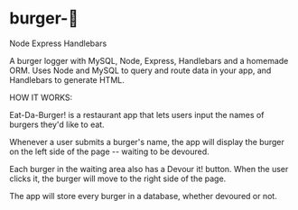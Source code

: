 # burger-🍔


Node Express Handlebars

A burger logger with MySQL, Node, Express, Handlebars and a homemade ORM. Uses Node and MySQL to query and route data in your app, and Handlebars to generate HTML.

HOW IT WORKS: 

Eat-Da-Burger! is a restaurant app that lets users input the names of burgers they'd like to eat.

Whenever a user submits a burger's name, the app will display the burger on the left side of the page -- waiting to be devoured.

Each burger in the waiting area also has a Devour it! button. When the user clicks it, the burger will move to the right side of the page.

The app will store every burger in a database, whether devoured or not.
